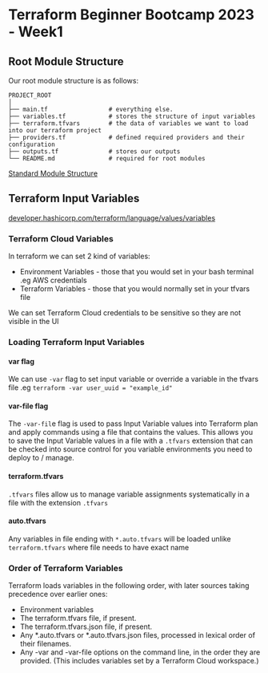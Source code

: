 # Terraform Beginner Bootcamp 2023 - Week1

## Root Module Structure
Our root module structure is as follows:
```
PROJECT_ROOT
│
├── main.tf                 # everything else.
├── variables.tf            # stores the structure of input variables
├── terraform.tfvars        # the data of variables we want to load into our terraform project
├── providers.tf            # defined required providers and their configuration
├── outputs.tf              # stores our outputs
└── README.md               # required for root modules
```

[Standard Module Structure](https://developer.hashicorp.com/terraform/language/modules/develop/structure)


## Terraform Input Variables

[developer.hashicorp.com/terraform/language/values/variables](https://developer.hashicorp.com/terraform/language/values/variables)

### Terraform Cloud Variables

In terraform we can set 2 kind of variables:

- Environment Variables - those that you would set in your bash terminal .eg AWS credentials
- Terraform Variables - those that you would normally set in your tfvars file

We can set Terraform Cloud credentials to be sensitive so they are not visible in the UI

### Loading Terraform Input Variables

#### var flag
We can use `-var` flag to set input variable or override a variable in the tfvars file .eg `terraform -var user_uuid = "example_id"`

#### var-file flag

The `-var-fil`e flag is used to pass Input Variable values into Terraform plan and apply commands using a file that contains the values. This allows you to save the Input Variable values in a file with a `.tfvars` extension that can be checked into source control for you variable environments you need to deploy to / manage.

#### terraform.tfvars
`.tfvars` files allow us to manage variable assignments systematically in a file with the extension `.tfvars`

#### auto.tfvars
Any variables in file ending with `*.auto.tfvars` will be loaded unlike `terraform.tfvars` where file needs to have exact name

### Order of Terraform Variables

Terraform loads variables in the following order, with later sources taking precedence over earlier ones:

- Environment variables
- The terraform.tfvars file, if present.
- The terraform.tfvars.json file, if present.
- Any *.auto.tfvars or *.auto.tfvars.json files, processed in lexical order of their filenames.
- Any -var and -var-file options on the command line, in the order they are provided. (This includes variables set by a Terraform Cloud workspace.)

